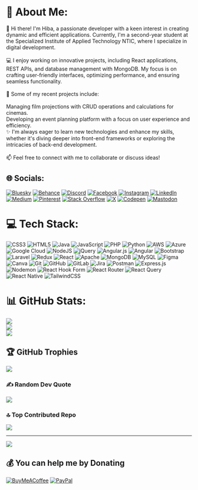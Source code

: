# 💫 About Me:
👋 Hi there! I'm Hiba, a passionate developer with a keen interest in creating dynamic and efficient applications. Currently, I'm a second-year student at the Specialized Institute of Applied Technology NTIC, where I specialize in digital development.<br><br>💻 I enjoy working on innovative projects, including React applications, REST APIs, and database management with MongoDB. My focus is on crafting user-friendly interfaces, optimizing performance, and ensuring seamless functionality.<br><br>🎯 Some of my recent projects include:<br><br>Managing film projections with CRUD operations and calculations for cinemas.<br>Developing an event planning platform with a focus on user experience and efficiency.<br>✨ I'm always eager to learn new technologies and enhance my skills, whether it's diving deeper into front-end frameworks or exploring the intricacies of back-end development.<br><br>📫 Feel free to connect with me to collaborate or discuss ideas!


## 🌐 Socials:
[![Bluesky](https://img.shields.io/badge/bluesky-0285FF?style=for-the-badge&logo=bluesky&logoColor=%23FFFFFF)](https://bsky.app/profile/hibaa17.bsky.social) [![Behance](https://img.shields.io/badge/Behance-1769ff?logo=behance&logoColor=white)](https://behance.net/hibakhadel) [![Discord](https://img.shields.io/badge/Discord-%237289DA.svg?logo=discord&logoColor=white)](https://discord.gg/https://discord.gg/D2Et8tFQ) [![Facebook](https://img.shields.io/badge/Facebook-%231877F2.svg?logo=Facebook&logoColor=white)](https://www.facebook.com/profile.php?id=61571621707942) [![Instagram](https://img.shields.io/badge/Instagram-%23E4405F.svg?logo=Instagram&logoColor=white)](https://instagram.com/titi.titititititi17/) [![LinkedIn](https://img.shields.io/badge/LinkedIn-%230077B5.svg?logo=linkedin&logoColor=white)](https://www.linkedin.com/in/hiba-khadel-613897338/) [![Medium](https://img.shields.io/badge/Medium-12100E?logo=medium&logoColor=white)](https://medium.com/@hibakhadel17) [![Pinterest](https://img.shields.io/badge/Pinterest-%23E60023.svg?logo=Pinterest&logoColor=white)](https://pinterest.com/Hibakhadel) [![Stack Overflow](https://img.shields.io/badge/-Stackoverflow-FE7A16?logo=stack-overflow&logoColor=white)](https://stackoverflow.com/users/29052100) [![X](https://img.shields.io/badge/X-black.svg?logo=X&logoColor=white)](https://x.com/hiba_khadel) [![Codepen](https://img.shields.io/badge/Codepen-000000?style=for-the-badge&logo=codepen&logoColor=white)](https://codepen.io/hibakhadel) [![Mastodon](https://img.shields.io/badge/-MASTODON-%232B90D9?style=for-the-badge&logo=mastodon&logoColor=white)](https://mastodon.social/@Hiba_khadel) 

# 💻 Tech Stack:
![CSS3](https://img.shields.io/badge/css3-%231572B6.svg?style=for-the-badge&logo=css3&logoColor=white) ![HTML5](https://img.shields.io/badge/html5-%23E34F26.svg?style=for-the-badge&logo=html5&logoColor=white) ![Java](https://img.shields.io/badge/java-%23ED8B00.svg?style=for-the-badge&logo=openjdk&logoColor=white) ![JavaScript](https://img.shields.io/badge/javascript-%23323330.svg?style=for-the-badge&logo=javascript&logoColor=%23F7DF1E) ![PHP](https://img.shields.io/badge/php-%23777BB4.svg?style=for-the-badge&logo=php&logoColor=white) ![Python](https://img.shields.io/badge/python-3670A0?style=for-the-badge&logo=python&logoColor=ffdd54) ![AWS](https://img.shields.io/badge/AWS-%23FF9900.svg?style=for-the-badge&logo=amazon-aws&logoColor=white) ![Azure](https://img.shields.io/badge/azure-%230072C6.svg?style=for-the-badge&logo=microsoftazure&logoColor=white) ![Google Cloud](https://img.shields.io/badge/GoogleCloud-%234285F4.svg?style=for-the-badge&logo=google-cloud&logoColor=white) ![NodeJS](https://img.shields.io/badge/node.js-6DA55F?style=for-the-badge&logo=node.js&logoColor=white) ![jQuery](https://img.shields.io/badge/jquery-%230769AD.svg?style=for-the-badge&logo=jquery&logoColor=white) ![Angular.js](https://img.shields.io/badge/angular.js-%23E23237.svg?style=for-the-badge&logo=angularjs&logoColor=white) ![Angular](https://img.shields.io/badge/angular-%23DD0031.svg?style=for-the-badge&logo=angular&logoColor=white) ![Bootstrap](https://img.shields.io/badge/bootstrap-%238511FA.svg?style=for-the-badge&logo=bootstrap&logoColor=white) ![Laravel](https://img.shields.io/badge/laravel-%23FF2D20.svg?style=for-the-badge&logo=laravel&logoColor=white) ![Redux](https://img.shields.io/badge/redux-%23593d88.svg?style=for-the-badge&logo=redux&logoColor=white) ![React](https://img.shields.io/badge/react-%2320232a.svg?style=for-the-badge&logo=react&logoColor=%2361DAFB) ![Apache](https://img.shields.io/badge/apache-%23D42029.svg?style=for-the-badge&logo=apache&logoColor=white) ![MongoDB](https://img.shields.io/badge/MongoDB-%234ea94b.svg?style=for-the-badge&logo=mongodb&logoColor=white) ![MySQL](https://img.shields.io/badge/mysql-4479A1.svg?style=for-the-badge&logo=mysql&logoColor=white) ![Figma](https://img.shields.io/badge/figma-%23F24E1E.svg?style=for-the-badge&logo=figma&logoColor=white) ![Canva](https://img.shields.io/badge/Canva-%2300C4CC.svg?style=for-the-badge&logo=Canva&logoColor=white) ![Git](https://img.shields.io/badge/git-%23F05033.svg?style=for-the-badge&logo=git&logoColor=white) ![GitHub](https://img.shields.io/badge/github-%23121011.svg?style=for-the-badge&logo=github&logoColor=white) ![GitLab](https://img.shields.io/badge/gitlab-%23181717.svg?style=for-the-badge&logo=gitlab&logoColor=white) ![Jira](https://img.shields.io/badge/jira-%230A0FFF.svg?style=for-the-badge&logo=jira&logoColor=white) ![Postman](https://img.shields.io/badge/Postman-FF6C37?style=for-the-badge&logo=postman&logoColor=white) ![Express.js](https://img.shields.io/badge/express.js-%23404d59.svg?style=for-the-badge&logo=express&logoColor=%2361DAFB) ![Nodemon](https://img.shields.io/badge/NODEMON-%23323330.svg?style=for-the-badge&logo=nodemon&logoColor=%BBDEAD) ![React Hook Form](https://img.shields.io/badge/React%20Hook%20Form-%23EC5990.svg?style=for-the-badge&logo=reacthookform&logoColor=white) ![React Router](https://img.shields.io/badge/React_Router-CA4245?style=for-the-badge&logo=react-router&logoColor=white) ![React Query](https://img.shields.io/badge/-React%20Query-FF4154?style=for-the-badge&logo=react%20query&logoColor=white) ![React Native](https://img.shields.io/badge/react_native-%2320232a.svg?style=for-the-badge&logo=react&logoColor=%2361DAFB) ![TailwindCSS](https://img.shields.io/badge/tailwindcss-%2338B2AC.svg?style=for-the-badge&logo=tailwind-css&logoColor=white)
# 📊 GitHub Stats:
![](https://github-readme-stats.vercel.app/api?username=hibakhadel&theme=dark&hide_border=false&include_all_commits=false&count_private=true)<br/>
![](https://github-readme-streak-stats.herokuapp.com/?user=hibakhadel&theme=dark&hide_border=false)<br/>
![](https://github-readme-stats.vercel.app/api/top-langs/?username=hibakhadel&theme=dark&hide_border=false&include_all_commits=false&count_private=true&layout=compact)

## 🏆 GitHub Trophies
![](https://github-profile-trophy.vercel.app/?username=hibakhadel&theme=radical&no-frame=false&no-bg=false&margin-w=4)

### ✍️ Random Dev Quote
![](https://quotes-github-readme.vercel.app/api?type=horizontal&theme=radical)

### 🔝 Top Contributed Repo
![](https://github-contributor-stats.vercel.app/api?username=hibakhadel&limit=5&theme=dark&combine_all_yearly_contributions=true)

---
[![](https://visitcount.itsvg.in/api?id=hibakhadel&icon=0&color=0)](https://visitcount.itsvg.in)

  ## 💰 You can help me by Donating
  [![BuyMeACoffee](https://img.shields.io/badge/Buy%20Me%20a%20Coffee-ffdd00?style=for-the-badge&logo=buy-me-a-coffee&logoColor=black)](buymeacoffee.com/hiba_hk) [![PayPal](https://img.shields.io/badge/PayPal-00457C?style=for-the-badge&logo=paypal&logoColor=white)](https://paypal.me/HibaKhadel) 

  
<!-- Proudly created with GPRM ( https://gprm.itsvg.in ) -->

